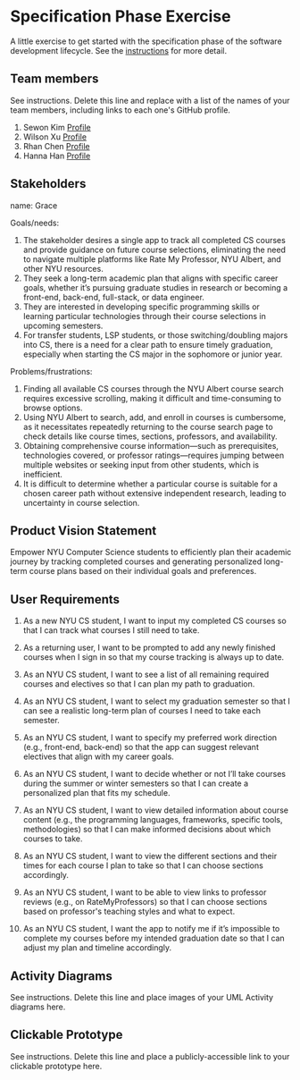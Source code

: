# Specification Phase Exercise

A little exercise to get started with the specification phase of the software development lifecycle. See the [instructions](instructions.md) for more detail.

## Team members

See instructions. Delete this line and replace with a list of the names of your team members, including links to each one's GitHub profile.

1. Sewon Kim [Profile](https://github.com/SewonKim0)
2. Wilson Xu [Profile](https://github.com/wilsonxu101)   
3. Rhan Chen [Profile](https://github.com/xc528)
4. Hanna Han [Profile](https://github.com/HannaHan2)

## Stakeholders

name: Grace

Goals/needs:
1. The stakeholder desires a single app to track all completed CS courses and provide guidance on future course selections, eliminating the need to navigate multiple platforms like Rate My Professor, NYU Albert, and other NYU resources.
2. They seek a long-term academic plan that aligns with specific career goals, whether it’s pursuing graduate studies in research or becoming a front-end, back-end, full-stack, or data engineer.
3. They are interested in developing specific programming skills or learning particular technologies through their course selections in upcoming semesters.
4. For transfer students, LSP students, or those switching/doubling majors into CS, there is a need for a clear path to ensure timely graduation, especially when starting the CS major in the sophomore or junior year.

Problems/frustrations:
1. Finding all available CS courses through the NYU Albert course search requires excessive scrolling, making it difficult and time-consuming to browse options.
2. Using NYU Albert to search, add, and enroll in courses is cumbersome, as it necessitates repeatedly returning to the course search page to check details like course times, sections, professors, and availability.
3. Obtaining comprehensive course information—such as prerequisites, technologies covered, or professor ratings—requires jumping between multiple websites or seeking input from other students, which is inefficient.
4. It is difficult to determine whether a particular course is suitable for a chosen career path without extensive independent research, leading to uncertainty in course selection.

## Product Vision Statement

Empower NYU Computer Science students to efficiently plan their academic journey by tracking completed courses and generating personalized long-term course plans based on their individual goals and preferences. 

## User Requirements

1. As a new NYU CS student, I want to input my completed CS courses so that I can track what courses I still need to take.

2. As a returning user, I want to be prompted to add any newly finished courses when I sign in so that my course tracking is always up to date.

3. As an NYU CS student, I want to see a list of all remaining required courses and electives so that I can plan my path to graduation.

4. As an NYU CS student, I want to select my graduation semester so that I can see a realistic long-term plan of courses I need to take each semester.

5. As an NYU CS student, I want to specify my preferred work direction (e.g., front-end, back-end) so that the app can suggest relevant electives that align with my career goals.

6. As an NYU CS student, I want to decide whether or not I’ll take courses during the summer or winter semesters so that I can create a personalized plan that fits my schedule.

7. As an NYU CS student, I want to view detailed information about course content (e.g., the programming languages, frameworks, specific tools, methodologies) so that I can make informed decisions about which courses to take.

8. As an NYU CS student, I want to view the different sections and their times for each course I plan to take so that I can choose sections accordingly.

9. As an NYU CS student, I want to be able to view links to professor reviews (e.g., on RateMyProfessors) so that I can choose sections based on professor's teaching styles and what to expect.

10. As an NYU CS student, I want the app to notify me if it’s impossible to complete my courses before my intended graduation date so that I can adjust my plan and timeline accordingly.

## Activity Diagrams

See instructions. Delete this line and place images of your UML Activity diagrams here.

## Clickable Prototype

See instructions. Delete this line and place a publicly-accessible link to your clickable prototype here.
